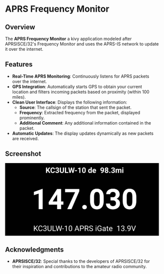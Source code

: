 # APRS Frequency Monitor

## Overview

The **APRS Frequency Monitor** a kivy application modeled after APRSISCE/32's Frequency Monitor and uses the APRS-IS network to update it over the internet.

## Features

- **Real-Time APRS Monitoring**: Continuously listens for APRS packets over the internet.
- **GPS Integration**: Automatically starts GPS to obtain your current location and filters incoming packets based on proximity (within 100 miles).
- **Clean User Interface**: Displays the following information:
  - **Source**: The callsign of the station that sent the packet.
  - **Frequency**: Extracted frequency from the packet, displayed prominently.
  - **Additional Comment**: Any additional information contained in the packet.
- **Automatic Updates**: The display updates dynamically as new packets are received.

## Screenshot

![APRS Frequency Monitor Screenshot](img.png)

## Acknowledgments

- **APRSISCE/32**: Special thanks to the developers of APRSISCE/32 for their inspiration and contributions to the amateur radio community.
